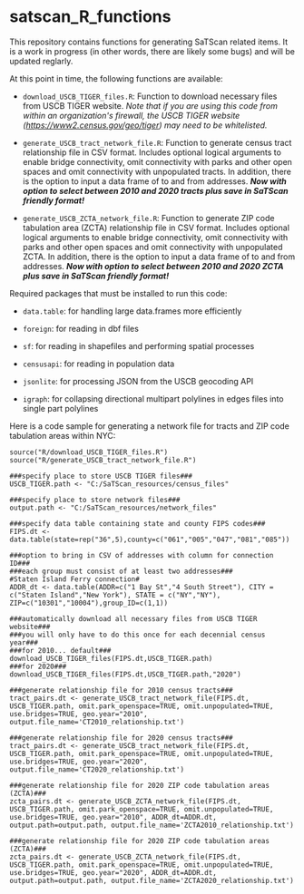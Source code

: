 # satscan_R_functions
This repository contains functions for generating SaTScan related items.  It is a work in progress (in other words, there are likely some bugs) and will be updated reglarly. 

At this point in time, the following functions are available:

* ```download_USCB_TIGER_files.R```: Function to download necessary files from USCB TIGER website. *Note that if you are using this code from within an organization's firewall, the USCB TIGER website (https://www2.census.gov/geo/tiger) may need to be whitelisted.*

* ```generate_USCB_tract_network_file.R```: Function to generate census tract relationship file in CSV format. Includes optional logical arguments to enable bridge connectivity, omit connectivity with parks and other open spaces and omit connectivity with unpopulated tracts. In addition, there is the option to input a data frame of to and from addresses. ***Now with option to select between 2010 and 2020 tracts plus save in SaTScan friendly format!***

* ```generate_USCB_ZCTA_network_file.R```: Function to generate ZIP code tabulation area (ZCTA) relationship file in CSV format. Includes optional logical arguments to enable bridge connectivity, omit connectivity with parks and other open spaces and omit connectivity with unpopulated ZCTA. In addition, there is the option to input a data frame of to and from addresses. ***Now with option to select between 2010 and 2020 ZCTA plus save in SaTScan friendly format!***


Required packages that must be installed to run this code:

* ```data.table```: for handling large data.frames more efficiently

* ```foreign```: for reading in dbf files

* ```sf```: for reading in shapefiles and performing spatial processes

* ```censusapi```: for reading in population data

* ```jsonlite```: for processing JSON from the USCB geocoding API

* ```igraph```: for collapsing directional multipart polylines in edges files into single part polylines


          
          
Here is a code sample for generating a network file for tracts and ZIP code tabulation areas within NYC:
```
source("R/download_USCB_TIGER_files.R")
source("R/generate_USCB_tract_network_file.R")

###specify place to store USCB TIGER files###
USCB_TIGER.path <- "C:/SaTScan_resources/census_files"

###specify place to store network files###
output.path <- "C:/SaTScan_resources/network_files"

###specify data table containing state and county FIPS codes###
FIPS.dt <- data.table(state=rep("36",5),county=c("061","005","047","081","085"))

###option to bring in CSV of addresses with column for connection ID###
###each group must consist of at least two addresses###
#Staten Island Ferry connection#
ADDR_dt <- data.table(ADDR=c("1 Bay St","4 South Street"), CITY = c("Staten Island","New York"), STATE = c("NY","NY"), ZIP=c("10301","10004"),group_ID=c(1,1))

###automatically download all necessary files from USCB TIGER website###
###you will only have to do this once for each decennial census year###
###for 2010... default###
download_USCB_TIGER_files(FIPS.dt,USCB_TIGER.path) 
###for 2020###
download_USCB_TIGER_files(FIPS.dt,USCB_TIGER.path,"2020")

###generate relationship file for 2010 census tracts###
tract_pairs.dt <- generate_USCB_tract_network_file(FIPS.dt, USCB_TIGER.path, omit.park_openspace=TRUE, omit.unpopulated=TRUE, use.bridges=TRUE, geo.year="2010", output.file_name='CT2010_relationship.txt')

###generate relationship file for 2020 census tracts###
tract_pairs.dt <- generate_USCB_tract_network_file(FIPS.dt, USCB_TIGER.path, omit.park_openspace=TRUE, omit.unpopulated=TRUE, use.bridges=TRUE, geo.year="2020", output.file_name='CT2020_relationship.txt')

###generate relationship file for 2020 ZIP code tabulation areas (ZCTA)###
zcta_pairs.dt <- generate_USCB_ZCTA_network_file(FIPS.dt, USCB_TIGER.path, omit.park_openspace=TRUE, omit.unpopulated=TRUE, use.bridges=TRUE, geo.year="2010", ADDR_dt=ADDR.dt, output.path=output.path, output.file_name='ZCTA2010_relationship.txt')

###generate relationship file for 2020 ZIP code tabulation areas (ZCTA)###
zcta_pairs.dt <- generate_USCB_ZCTA_network_file(FIPS.dt, USCB_TIGER.path, omit.park_openspace=TRUE, omit.unpopulated=TRUE, use.bridges=TRUE, geo.year="2020", ADDR_dt=ADDR.dt, output.path=output.path, output.file_name='ZCTA2020_relationship.txt')





